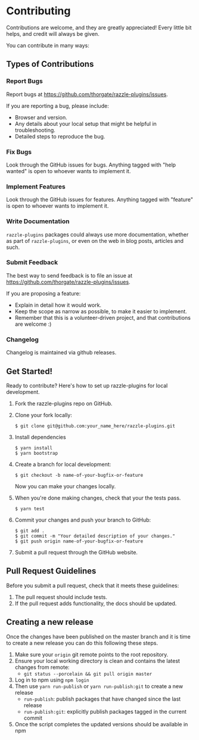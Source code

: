 # Contributing

Contributions are welcome, and they are greatly appreciated! Every
little bit helps, and credit will always be given.

You can contribute in many ways:

## Types of Contributions

### Report Bugs

Report bugs at <https://github.com/thorgate/razzle-plugins/issues>.

If you are reporting a bug, please include:

-   Browser and version.
-   Any details about your local setup that might be helpful
    in troubleshooting.
-   Detailed steps to reproduce the bug.

### Fix Bugs

Look through the GitHub issues for bugs. Anything tagged with "help wanted" is
open to whoever wants to implement it.

### Implement Features

Look through the GitHub issues for features. Anything tagged with
"feature" is open to whoever wants to implement it.

### Write Documentation

`razzle-plugins` packages could always use more documentation, whether as part of
`razzle-plugins`, or even on the web in blog posts, articles and such.

### Submit Feedback

The best way to send feedback is to file an issue at
<https://github.com/thorgate/razzle-plugins/issues>.

If you are proposing a feature:

-   Explain in detail how it would work.
-   Keep the scope as narrow as possible, to make it easier
    to implement.
-   Remember that this is a volunteer-driven project, and that
    contributions are welcome :)


### Changelog

Changelog is maintained via github releases.


## Get Started!

Ready to contribute? Here's how to set up razzle-plugins for local
development.

1.  Fork the razzle-plugins repo on GitHub.
2.  Clone your fork locally:

        $ git clone git@github.com:your_name_here/razzle-plugins.git

3.  Install dependencies

        $ yarn install
        $ yarn bootstrap

4.  Create a branch for local development:

        $ git checkout -b name-of-your-bugfix-or-feature

    Now you can make your changes locally.

5.  When you're done making changes, check that your the tests pass.

        $ yarn test

6.  Commit your changes and push your branch to GitHub:

        $ git add .
        $ git commit -m "Your detailed description of your changes."
        $ git push origin name-of-your-bugfix-or-feature

7.  Submit a pull request through the GitHub website.

## Pull Request Guidelines

Before you submit a pull request, check that it meets these guidelines:

1.  The pull request should include tests.
2.  If the pull request adds functionality, the docs should be updated.

## Creating a new release

Once the changes have been published on the master branch and it is time to create a new
release you can do this following these steps.

1. Make sure your `origin` git remote points to the root repository.
2. Ensure your local working directory is clean and contains the latest changes from remote:
   - `git status --porcelain && git pull origin master`
3. Log in to npm using `npm login`
4. Then use `yarn run-publish` or `yarn run-publish:git` to create a new release
   - `run-publish`: publish packages that have changed since the last release
   - `run-publish:git`: explicitly publish packages tagged in the current commit
5. Once the script completes the updated versions should be available in npm
